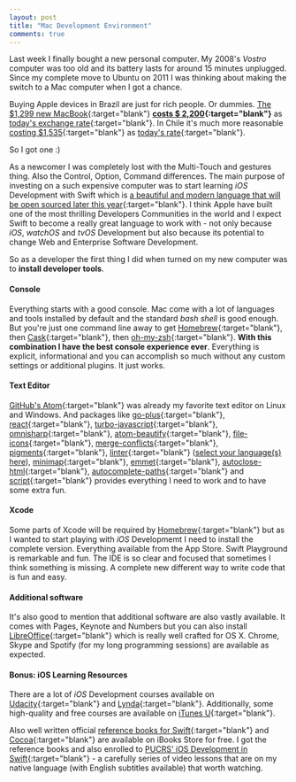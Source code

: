 ```yaml
---
layout: post
title: "Mac Development Environment"
comments: true
---
```


Last week I finally bought a new personal computer. My 2008's _Vostro_ computer was too old and its battery lasts for around 15 minutes unplugged. Since my complete move to Ubuntu on 2011 I was thinking about making the switch to a Mac computer when I got a chance.

Buying Apple devices in Brazil are just for rich people. Or dummies. [The $1,299 new MacBook](http://www.apple.com/shop/buy-mac/macbook){:target="blank"} __[costs $ 2,200](http://www.apple.com/br/shop/buy-mac/macbook){:target="blank"}__ as [today's exchange rate](https://www.google.com/search?q=8499%20brl%20in%20usd&rct=j){:target="blank"}. In Chile it's much more reasonable [costing $1,535](http://www.maconline.com/catalogo/859-New_MacBook.html){:target="blank"} as [today's rate](https://www.google.com/search?safe=off&q=1049990%20clp%20in%20usd&rct=j){:target="blank"}.

So I got one :)

As a newcomer I was completely lost with the Multi-Touch and gestures thing. Also the Control, Option, Command differences. The main purpose of investing on a such expensive computer was to start learning _iOS_ Development with Swift which is [a beautiful and modern language that will be open sourced later this year](https://developer.apple.com/swift/blog/?id=29){:target="blank"}. I think Apple have built one of the most thrilling Developers Communities in the world and I expect Swift to become a really great language to work with - not only because _iOS_, _watchOS_ and _tvOS_ Development but also because its potential to change Web and Enterprise Software Development.

So as a developer the first thing I did when turned on my new computer was to **install developer tools**.

#### Console

Everything starts with a good console. Mac come with a lot of languages and tools installed by default and the  standard _bash shell_ is good enough. But you're just one command line away to get [Homebrew](http://brew.sh/){:target="blank"}, then [Cask](http://caskroom.io/){:target="blank"}, then [oh-my-zsh](http://ohmyz.sh/){:target="blank"}. **With this combination I have the best console experience ever**. Everything is explicit, informational and you can accomplish so much without any custom settings or additional plugins. It just works.

#### Text Editor

[GitHub's Atom](https://atom.io/){:target="blank"} was already my favorite text editor on Linux and Windows. And packages like [go-plus](https://atom.io/packages/go-plus){:target="blank"}, [react](https://atom.io/packages/react){:target="blank"}, [turbo-javascript](https://atom.io/packages/turbo-javascript){:target="blank"}, [omnisharp](https://atom.io/packages/omnisharp-atom){:target="blank"}, [atom-beautify](https://atom.io/packages/atom-beautify){:target="blank"}, [file-icons](https://atom.io/packages/file-icons){:target="blank"}, [merge-conflicts](https://atom.io/packages/merge-conflicts){:target="blank"}, [pigments](https://atom.io/packages/pigments){:target="blank"}, [linter](https://atom.io/packages/linter){:target="blank"} ([select your language(s) here](https://atomlinter.github.io)), [minimap](https://atom.io/packages/minimap){:target="blank"}, [emmet](https://atom.io/packages/emmet){:target="blank"}, [autoclose-html](https://atom.io/packages/autoclose-html){:target="blank"}, [autocomplete-paths](https://atom.io/packages/autocomplete-paths){:target="blank"} and [script](https://atom.io/packages/script){:target="blank"} provides everything I need to work and to have some extra fun.

#### Xcode

Some parts of Xcode will be required by [Homebrew](http://brew.sh/){:target="blank"} but as I wanted to start playing with _iOS_ Developmemt I need to install the complete version. Everything available from the App Store. Swift Playground is remarkable and fun. The IDE is so clear and focused that sometimes I think something is missing. A complete new different way to write code that is fun and easy.

#### Additional software

It's also good to mention that additional software are also vastly available. It comes with Pages, Keynote and Numbers but you can also install [LibreOffice](http://www.libreoffice.org/download/libreoffice-fresh/){:target="blank"} which is really well crafted for OS X. Chrome, Skype and Spotify (for my long programming sessions) are available as expected.

#### Bonus: iOS Learning Resources

There are a lot of _iOS_ Development courses available on [Udacity](https://www.udacity.com/courses/ios){:target="blank"} and [Lynda](http://www.lynda.com/search?q=ios){:target="blank"}. Additionally, some high-quality and free courses are available on [iTunes U](https://itunes.apple.com/app/itunes-u/id490217893?mt=8){:target="blank"}.

Also well written official [reference books for Swift](https://itunes.apple.com/book/swift-programming-language/id881256329?mt=11){:target="blank"} and [Cocoa](https://itunes.apple.com/book/using-swift-cocoa-objective/id888894773?mt=11){:target="blank"} are available on iBooks Store for free. I got the reference books and also enrolled to [PUCRS' iOS Development in Swift]( https://itunes.apple.com/course/ios-development-in-swift/id949983067){:target="blank"} - a carefully series of video lessons that are on my native language (with English subtitles available) that worth watching.
